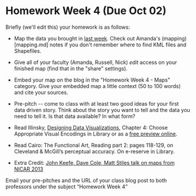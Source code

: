 # Homework Week 4 (Due Oct 02)
<!-- Map --> 

Briefly (we'll edit this) your homework is as follows:

+ Map the data you brought in [last week](Week_3.md). Check out Amanda's (mapping)[mapping.md] notes if you don't remember where to find KML files and Shapefiles.

+ Give all of your faculty (Amanda, Russell, Nick) *edit* access on your finished map (find that in the "share" settings).

+ Embed your map on the blog in the "Homework Week 4 - Maps" category. Give your embedded map a little context (50 to 100 words) and cite your sources.

+ Pre-pitch -- come to class with at least two good ideas for your first data driven story. Think about the story you want to tell and the data you need to tell it. Is that data available? In what form?

+ Read Illinsky, <a href="http://www.worldcat.org/oclc/747533358">Designing Data Visualizations</a>, Chapter 4: Choose Appropriate Visual Encodings in Library or as a <a href="http://proquest.safaribooksonline.com/9781449314774/id2940472" target="_blank">free preview online</a>.
+ Read Cairo: The Functional Art, Reading part 2: pages 118-129, on Cleveland & McGill’s perceptual accuracy. On e-reserve in Library.

+ Extra Credit: <a href="http://bit.ly/nicarmaps">John Keefe, Dave Cole, Matt Stiles talk on maps from NICAR 2013</a>

Email your pre-pitches and the URL of your class blog post to both professors under the subject “Homework Week 4”

